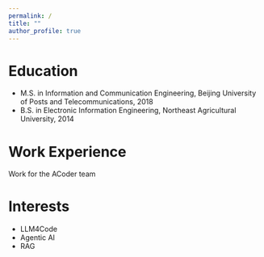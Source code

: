 ```yaml
---
permalink: /
title: ""
author_profile: true
---
```



Education
======
* M.S. in Information and Communication Engineering, Beijing University of Posts and Telecommunications, 2018
* B.S. in Electronic Information Engineering, Northeast Agricultural University, 2014

Work Experience
======
Work for the ACoder team

Interests 
======
* LLM4Code
* Agentic AI
* RAG
